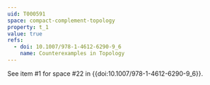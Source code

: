 ```yaml
---
uid: T000591
space: compact-complement-topology
property: t_1
value: true
refs:
  - doi: 10.1007/978-1-4612-6290-9_6
    name: Counterexamples in Topology
---
```

See item #1 for space #22 in {{doi:10.1007/978-1-4612-6290-9_6}}.
